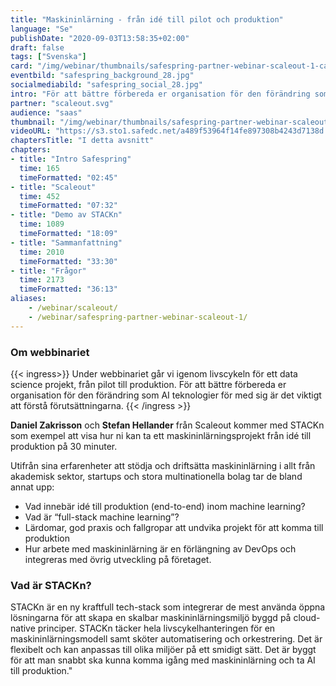 ```yaml
---
title: "Maskininlärning - från idé till pilot och produktion"
language: "Se"
publishDate: "2020-09-03T13:58:35+02:00"
draft: false
tags: ["Svenska"]
card: "/img/webinar/thumbnails/safespring-partner-webinar-scaleout-1-card.jpg"
eventbild: "safespring_background_28.jpg"
socialmediabild: "safespring_social_28.jpg"
intro: "För att bättre förbereda er organisation för den förändring som AI teknologier för med sig är det viktigt att förstå förutsättningarna."
partner: "scaleout.svg"
audience: "saas"
thumbnail: "/img/webinar/thumbnails/safespring-partner-webinar-scaleout-1.jpg"
videoURL: "https://s3.sto1.safedc.net/a489f53964f14fe897308b4243d7138d:processedvideos/safespring-partner-webinar-scaleout-1/master.m3u8"
chaptersTitle: "I detta avsnitt"
chapters:
- title: "Intro Safespring"
  time: 165
  timeFormatted: "02:45"
- title: "Scaleout"
  time: 452
  timeFormatted: "07:32"
- title: "Demo av STACKn"
  time: 1089
  timeFormatted: "18:09"
- title: "Sammanfattning"
  time: 2010
  timeFormatted: "33:30"
- title: "Frågor"
  time: 2173
  timeFormatted: "36:13"
aliases:
    - /webinar/scaleout/
    - /webinar/safespring-partner-webinar-scaleout-1/
---
```


### Om webbinariet

{{< ingress>}}
Under webbinariet går vi igenom livscykeln för ett data science projekt, från pilot till produktion. För att bättre förbereda er organisation för den förändring som AI teknologier för med sig är det viktigt att förstå förutsättningarna.
{{< /ingress >}}

**Daniel Zakrisson** och **Stefan Hellander** från Scaleout kommer med STACKn som exempel att visa hur ni kan ta ett maskininlärningsprojekt från idé till produktion på 30 minuter.

Utifrån sina erfarenheter att stödja och driftsätta maskininlärning i allt från akademisk sektor, startups och stora multinationella bolag tar de bland annat upp:

- Vad innebär idé till produktion (end-to-end) inom machine learning?
- Vad är “full-stack machine learning”?
- Lärdomar, god praxis och fallgropar att undvika projekt för att komma till produktion
- Hur arbete med maskininlärning är en förlängning av DevOps och integreras med övrig utveckling på företaget.

### Vad är STACKn?
STACKn är en ny kraftfull tech-stack som integrerar de mest använda öppna lösningarna för att skapa en skalbar maskininlärningsmiljö byggd på cloud-native principer. STACKn täcker hela livscykelhanteringen för en maskininlärningsmodell samt sköter automatisering och orkestrering. Det är flexibelt och kan anpassas till olika miljöer på ett smidigt sätt. Det är byggt för att man snabbt ska kunna komma igång med maskininlärning och ta AI till produktion."									

